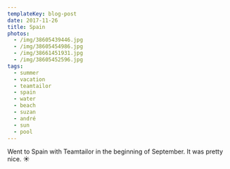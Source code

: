```yaml
---
templateKey: blog-post
date: 2017-11-26
title: Spain
photos:
  - /img/38605439446.jpg
  - /img/38605454986.jpg
  - /img/38661451931.jpg
  - /img/38605452596.jpg
tags:
  - summer
  - vacation
  - teamtailor
  - spain
  - water
  - beach
  - suzan
  - andré
  - sun
  - pool
---
```


Went to Spain with Teamtailor in the beginning of September. It was pretty nice. ☀️
